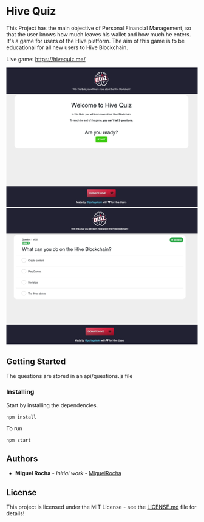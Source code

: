 # Hive Quiz

This Project has the main objective of Personal Financial Management, so that the user knows how much leaves his wallet and how much he enters.
It's a game for users of the Hive platform. The aim of this game is to be educational for all new users to Hive Blockchain.

Live game: https://hivequiz.me/

![](/public/hive-quiz-img.png)
![](/public/hive-quiz-question.png)

## Getting Started

The questions are stored in an api/questions.js file

### Installing

Start by installing the dependencies.

```
npm install
```

To run

```
npm start
```

## Authors

* **Miguel Rocha** - *Initial work* - [MiguelRocha](https://github.com/amsrocha2020/)


## License

This project is licensed under the MIT License - see the [LICENSE.md](LICENSE.md) file for details!